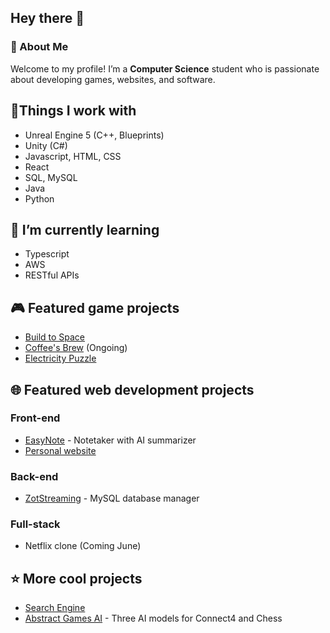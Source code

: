 ## Hey there 👋
### 🚀 About Me
Welcome to my profile! I’m a **Computer Science** student who is passionate about developing games, websites, and software.
## 🔧Things I work with
* Unreal Engine 5 (C++, Blueprints)
* Unity (C#)
* Javascript, HTML, CSS
* React
* SQL, MySQL
* Java
* Python
## 🌱 I’m currently learning
* Typescript
* AWS
* RESTful APIs
## 🎮 Featured game projects
* [Build to Space](https://github.com/AlexaRamz/BuildToSpaceVGDC)
* [Coffee's Brew](https://github.com/AlexaRamz/CoffeesBrew) (Ongoing)
* [Electricity Puzzle](https://github.com/AlexaRamz/ElectricityPuzzleVGDC)

## 🌐 Featured web development projects
### Front-end
* [EasyNote](https://github.com/AlexaRamz/NotetakerAISummarizer) - Notetaker with AI summarizer
* [Personal website](https://github.com/AlexaRamz/AlexaRamz.github.io)
### Back-end
* [ZotStreaming](https://github.com/AlexaRamz/cs122a-zotstreaming) - MySQL database manager
### Full-stack
* Netflix clone (Coming June)

## ⭐ More cool projects
* [Search Engine](https://github.com/AlexaRamz/cs121-search-engine)
* [Abstract Games AI](https://github.com/AlexaRamz/AbstractGameAI) - Three AI models for Connect4 and Chess
<!--
**AlexaRamz/AlexaRamz** is a ✨ _special_ ✨ repository because its `README.md` (this file) appears on your GitHub profile.

Here are some ideas to get you started:

- 🔭 I’m currently working on ...
- 🌱 I’m currently learning ...
- 👯 I’m looking to collaborate on ...
- 🤔 I’m looking for help with ...
- 💬 Ask me about ...
- 📫 How to reach me: ...
- 😄 Pronouns: ...
- ⚡ Fun fact: ...
-->
